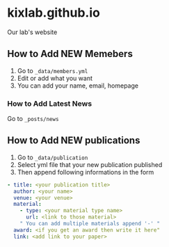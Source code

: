 # kixlab.github.io
Our lab's website

## How to Add NEW Memebers
1. Go to `_data/members.yml`
2. Edit or add what you want
3. You can add your name, email, homepage

### How to Add Latest News
Go to `_posts/news`

## How to Add NEW publications
1. Go to `_data/publication`
2. Select yml file that your new publication published
3. Then append following informations in the form
```yml
- title: <your publication title>
  author: <your name>
  venue: <your venue>
  material:
    - type: <your material type name>
      url: <link to those material>
    " You can add multiple materials append '-' "
  award: <if you get an award then write it here"
  link: <add link to your paper>
```
